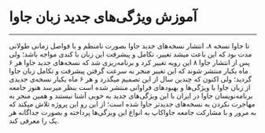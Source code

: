 # آموزش ویژگی‌های جدید زبان جاوا
---
تا جاوا نسخه ۸، انتشار نسخه‌های جدید جاوا بصورت نامنظم و با فواصل زمانی طولانی مدت بود که این باعث میشد تغییر، تکامل و پیشرفت این زبان با کندی مواجه باشد؛ ولی پس از انتشار جاوا ۸ این رویه تغییر کرد و برنامه‌ریزی شد که نسخه‌های جدید جاوا هر ۶ ماه یکبار منتشر شوند که این تغییر منجر به سرعت گرفتن پیشرفت و تکامل زبان جاوا گردید؛ ولی اکنون که چندین سال از این تصمیم میگذرد و هر ۶ ماه یکبار نسخه‌ی جدیدی از زبان جاوا با ویژگی‌ها و بهبودهای فراوانی منتشر شده است بنظر میرسد هنوز جامعه برنامه‌نویسان جاوا در ایران با این ویژگی‌های جدید به خوبی آشنا نیستند و همین منجر به مهاجرت نکردن به نسخه‌های جدیدتر جاوا شده است؛ از این رو این پروژه تلاش میکند که به مرور و با مشارکت جامعه جاواکاپ به انواع این ويزگی‌ها پرداخته و بصورت جداگانه هر یک را معرفی کند.
